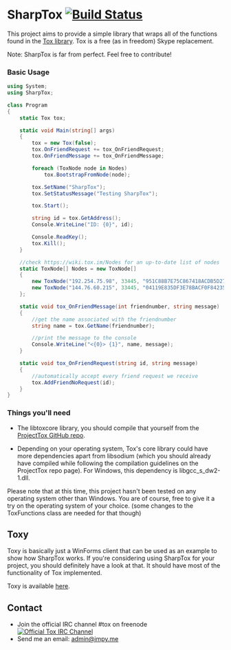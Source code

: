 SharpTox [![Build Status](http://jenkins.impy.me/job/SharpTox/badge/icon)](http://jenkins.impy.me/job/SharpTox/)
========

This project aims to provide a simple library that wraps all of the functions found in the [Tox library](https://github.com/irungentoo/ProjectTox-Core "ProjectTox GitHub repo").
Tox is a free (as in freedom) Skype replacement.

Note: SharpTox is far from perfect. Feel free to contribute!

### Basic Usage
```csharp
using System;
using SharpTox;

class Program
{
    static Tox tox;

    static void Main(string[] args)
    {
        tox = new Tox(false);
        tox.OnFriendRequest += tox_OnFriendRequest;
        tox.OnFriendMessage += tox_OnFriendMessage;

        foreach (ToxNode node in Nodes)
            tox.BootstrapFromNode(node);

        tox.SetName("SharpTox");
        tox.SetStatusMessage("Testing SharpTox");

        tox.Start();

        string id = tox.GetAddress();
        Console.WriteLine("ID: {0}", id);

        Console.ReadKey();
        tox.Kill();
    }

    //check https://wiki.tox.im/Nodes for an up-to-date list of nodes
    static ToxNode[] Nodes = new ToxNode[]
    {
        new ToxNode("192.254.75.98", 33445, "951C88B7E75C867418ACDB5D273821372BB5BD652740BCDF623A4FA293E75D2F", false),
        new ToxNode("144.76.60.215", 33445, "04119E835DF3E78BACF0F84235B300546AF8B936F035185E2A8E9E0A67C8924F", false)
    };

    static void tox_OnFriendMessage(int friendnumber, string message)
    {
        //get the name associated with the friendnumber
        string name = tox.GetName(friendnumber);

        //print the message to the console
        Console.WriteLine("<{0}> {1}", name, message);
    }

    static void tox_OnFriendRequest(string id, string message)
    {
        //automatically accept every friend request we receive
        tox.AddFriendNoRequest(id);
    }
}
```

### Things you'll need

* The libtoxcore library, you should compile that yourself from the [ProjectTox GitHub repo](https://github.com/irungentoo/ProjectTox-Core "Tox Github repo").

* Depending on your operating system, Tox's core library could have more dependencies apart from libsodium (which you should already have compiled while following the compilation guidelines on the ProjectTox repo page). For Windows, this dependency is libgcc_s_dw2-1.dll.

Please note that at this time, this project hasn't been tested on any operating system other than Windows. You are of course, free to give it a try on the operating system of your choice. (some changes to the ToxFunctions class are needed for that though)

Toxy
-------
Toxy is basically just a WinForms client that can be used as an example to show how SharpTox works.
If you're considering using SharpTox for your project, you should definitely have a look at that. It should have most of the functionality of Tox implemented.

Toxy is available [here](https://github.com/Impyy/Toxy).

Contact
-------
* Join the official IRC channel #tox on freenode
[![Official Tox IRC Channel](https://kiwiirc.com/buttons/irc.freenode.net/tox.png)](https://kiwiirc.com/client/irc.freenode.net/?theme=basic#tox)
* Send me an email: [admin@impy.me](mailto:admin@impy.me)
